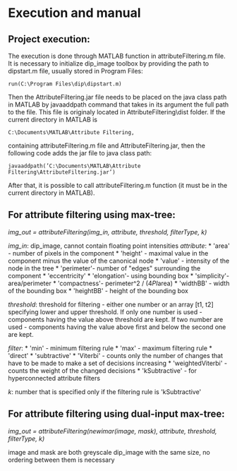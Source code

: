 # Execution and manual

## Project execution:

The execution is done through MATLAB function in attributeFiltering.m file. It is necessary to initialize dip_image toolbox by providing the path to dipstart.m file, usually stored in Program Files:
	
	run(C:\Program Files\dip\dipstart.m) 

Then the AttributeFiltering.jar file needs to be placed on the java class path in MATLAB by javaaddpath command that takes in its argument the full path to the file. This file is originaly located in AttributeFiltering\dist folder. If the current directory in MATLAB is

	C:\Documents\MATLAB\Attribute Filtering,

containing attributeFiltering.m file and AttributeFiltering.jar, then the following code adds the jar file to java class path:

	javaaddpath(’C:\Documents\MATLAB\Attribute Filtering\AttributeFiltering.jar’)

After that, it is possible to call attributeFiltering.m function (it must be in the current directory in MATLAB).


## For attribute filtering using max-tree:

*img_out = attributeFiltering(img_in, attribute, threshold, filterType, k)*

*img_in*: dip_image, cannot contain floating point intensities
*attribute*: 
	* 'area' - number of pixels in the component
	* 'height' - maximal value in the component minus the value of the canonical node
	* 'value' - intensity of the node in the tree
	* 'perimeter'- number of "edges" surrounding the component
	* 'eccentricity'
	* 'elongation'- using bounding box
	* 'simplicity'- area/perimeter
	* 'compactness'- perimeter^2 / (4*PI*area)
	* 'widthBB' - width of the bounding box
	* 'heightBB' - height of the bounding box

*threshold*:
	threshold for filtering - either one number or an array [t1, t2] specifying lower and upper threshold.
	If only one number is used - components having the value above threshold are kept. 
	If two number are used - components having the value above first and below the second one are kept.

*filter*:
	* 'min' - minimum filtering rule
	* 'max' - maximum filtering rule
	* 'direct'
	* 'subtractive'
	* 'Viterbi' - counts only the number of changes that have to be made to make a set of decisions increasing
	* 'weightedViterbi' - counts the weight of the changed decisions
	* 'kSubtractive' - for hyperconnected attribute filters

*k*:
	number that is specified only if the filtering rule is 'kSubtractive'


## For attribute filtering using dual-input max-tree:

*img_out = attributeFiltering(newimar(image, mask), attribute, threshold, filterType, k)*

image and mask are both greyscale dip_image with the same size, no ordering between them is necessary
